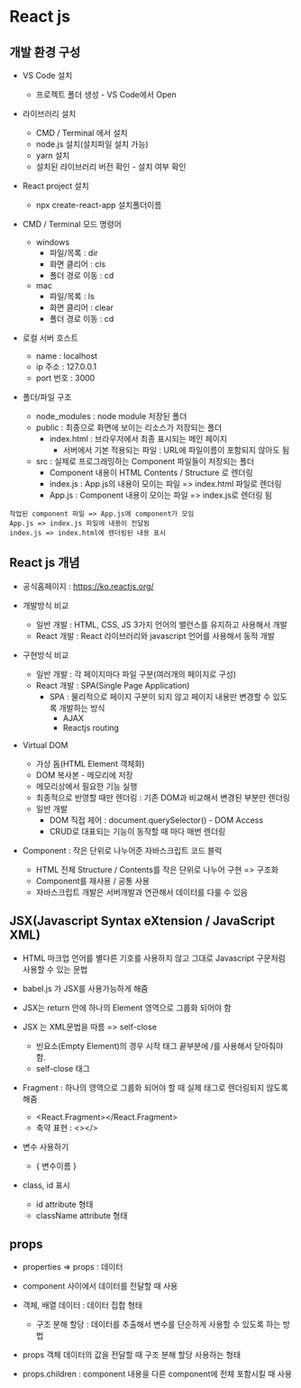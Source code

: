 # React js

## 개발 환경 구성

- VS Code 설치
    - 프로젝트 폴더 생성 - VS Code에서 Open

- 라이브러리 설치
    - CMD / Terminal 에서 설치
    - node.js 설치(설치파일 설치 가능)
    - yarn 설치
    - 설치된 라이브러리 버전 확인 - 설치 여부 확인

- React project 설치
    - npx create-react-app 설치폴더이름

- CMD / Terminal 모드 명령어
    - windows
        - 파일/목록 : dir
        - 화면 클리어 : cls
        - 폴더 경로 이동 : cd
    - mac
        - 파일/목록 : ls
        - 화면 클리어 : clear
        - 폴더 경로 이동 : cd

- 로컬 서버 호스트
    - name : localhost
    - ip 주소 : 127.0.0.1
    - port 번호 : 3000

- 폴더/파일 구조
    - node_modules : node module 저장된 폴더
    - public : 최종으로 화면에 보이는 리소스가 저장되는 폴더
        - index.html : 브라우저에서 최종 표시되는 메인 페이지
            - 서버에서 기본 적용되는 파일 :  URL에 파일이름이 포함되지 않아도 됨
    - src : 실제로 프로그래밍하는 Component 파일들이 저장되는 폴더
        - Component 내용이 HTML Contents / Structure 로 렌더링
        - index.js : App.js의 내용이 모이는 파일 => index.html 파일로 렌더링
        - App.js : Component 내용이 모이는 파일 => index.js로 렌더링 됨

```
작업된 component 파일 => App.js에 component가 모임
App.js => index.js 파일에 내용이 전달됨 
index.js => index.html에 렌더링된 내용 표시
```

## React js 개념

- 공식홈페이지 : https://ko.reactjs.org/

- 개발방식 비교
    - 일반 개발 : HTML, CSS, JS 3가지 언어의 밸런스를 유지하고 사용해서 개발
    - React 개발 : React 라이브러리와 javascript 언어를 사용해서 동적 개발


- 구현방식 비교
    - 일반 개발 : 각 페이지마다 파일 구분(여러개의 페이지로 구성)
    - React 개발 : SPA(Single Page Application)
        - SPA : 물리적으로 페이지 구분이 되지 않고 페이지 내용만 변경할 수 있도록 개발하는 방식
            - AJAX
            - Reactjs routing

- Virtual DOM
    - 가상 돔(HTML Element 객체화)
    - DOM 복사본 - 메모리에 저장
    - 메모리상에서 필요한 기능 실행
    - 최종적으로 반영할 때만 렌더링 :  기존 DOM과 비교해서 변경된 부분만 렌더링
    - 일반 개발
        - DOM 직접 제어 : document.querySelector() - DOM Access
        - CRUD로 대표되는 기능이 동작할 때 마다 매번 렌더링

- Component : 작은 단위로 나누어준 자바스크립트 코드 블럭
    - HTML 전체 Structure / Contents를 작은 단위로 나누어 구현 => 구조화
    - Component를 재사용 / 공통 사용
    - 자바스크립트 개발은 서버개발과 연관해서 데이터를 다룰 수 있음

## JSX(Javascript Syntax eXtension / JavaScript XML)

- HTML 마크업 언어를 별다른 기호를 사용하지 않고 그대로 Javascript 구문처럼 사용할 수 있는 문법
- babel.js 가 JSX를 사용가능하게 해줌

- JSX는 return 안에 하나의 Element 영역으로 그룹화 되어야 함
- JSX 는 XML문법을 따름 => self-close
    - 빈요소(Empty Element)의 경우 시작 태그 끝부분에 /를 사용해서 닫아줘야 함.
    - self-close 태그

- Fragment : 하나의 영역으로 그룹화 되어야 할 때 실제 태그로 렌더링되지 않도록 해줌
    - <React.Fragment></React.Fragment>
    - 축약 표현 : <></>

- 변수 사용하기
    - { 변수이름 }

- class, id 표시
    - id attribute 형태
    - className attribute 형태

## props

- properties => props : 데이터
- component 사이에서 데이터를 전달할 때 사용

- 객체, 배열 데이터 : 데이터 집합 형태
    - 구조 분해 할당 : 데이터를 추출해서 변수를 단순하게 사용할 수 있도록 하는 방법

- props 객체 데이터의 값을 전달할 때 구조 분해 할당 사용하는 형태

- props.children : component 내용을 다른 component에 전체 포함시킬 때 사용